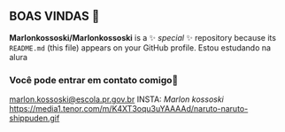 ## BOAS VINDAS 💙

**Marlonkossoski/Marlonkossoski** is a ✨ _special_ ✨ repository because its `README.md` (this file) appears on your GitHub profile.
Estou estudando na alura
### Você pode entrar em contato comigo📧
marlon.kossoski@escola.pr.gov.br
INSTA: _Marlon kossoski_
https://media1.tenor.com/m/K4XT3oqu3uYAAAAd/naruto-naruto-shippuden.gif
